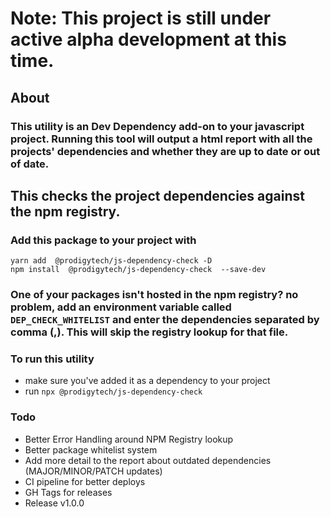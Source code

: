 # Note: This project is still under active alpha development at this time. 

## About 

### This utility is an Dev Dependency add-on to your javascript project. Running this tool will output a html report with all the projects' dependencies and whether they are up to date or out of date. 

## This checks the project dependencies against the npm registry. 

### Add this package to your project with 

`yarn add  @prodigytech/js-dependency-check -D`
<br />
`npm install  @prodigytech/js-dependency-check  --save-dev`

### One of your packages isn't hosted in the npm registry? no problem, add an environment variable called `DEP_CHECK_WHITELIST` and enter the dependencies separated by comma (,). This will skip the registry lookup for that file. 


### To run this utility 
- make sure you've added it as a dependency to your project
- run `npx @prodigytech/js-dependency-check`


### Todo
- Better Error Handling around NPM Registry lookup
- Better package whitelist system
- Add more detail to the report about outdated dependencies (MAJOR/MINOR/PATCH updates)
- CI pipeline for better deploys 
- GH Tags for releases  
- Release v1.0.0
